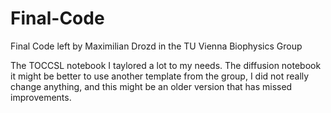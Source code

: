 # Final-Code
Final Code left by Maximilian Drozd in the TU Vienna Biophysics Group

The TOCCSL notebook I taylored a lot to my needs. The diffusion notebook it might be better to use another template from the group, I did not really change anything, and this might be an older version that has missed improvements.

